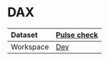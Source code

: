 



# DAX

|Dataset|[Pulse check](./../Pulse-check.md)|
| :--- | :--- |
|Workspace|[Dev](../../Workspaces/Dev.md)|
